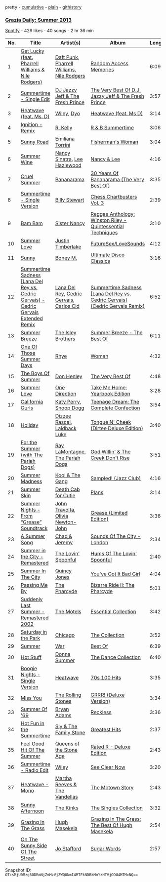 pretty - [cumulative](/playlists/cumulative/2UwTnYkh7zZjMY6NEQdP95.md) - [plain](/playlists/plain/2UwTnYkh7zZjMY6NEQdP95) - [githistory](https://github.githistory.xyz/mackorone/spotify-playlist-archive/blob/main/playlists/plain/2UwTnYkh7zZjMY6NEQdP95)

### [Grazia Daily: Summer 2013](https://open.spotify.com/playlist/2UwTnYkh7zZjMY6NEQdP95)

> 

[Spotify](https://open.spotify.com/user/spotify) - 429 likes - 40 songs - 2 hr 36 min

| No. | Title | Artist(s) | Album | Length |
|---|---|---|---|---|
| 1 | [Get Lucky \(feat\. Pharrell Williams & Nile Rodgers\)](https://open.spotify.com/track/69kOkLUCkxIZYexIgSG8rq) | [Daft Punk](https://open.spotify.com/artist/4tZwfgrHOc3mvqYlEYSvVi), [Pharrell Williams](https://open.spotify.com/artist/2RdwBSPQiwcmiDo9kixcl8), [Nile Rodgers](https://open.spotify.com/artist/3yDIp0kaq9EFKe07X1X2rz) | [Random Access Memories](https://open.spotify.com/album/4m2880jivSbbyEGAKfITCa) | 6:09 |
| 2 | [Summertime \- Single Edit](https://open.spotify.com/track/1Ckd4d6vkhvOp5HlAc5Ie2) | [DJ Jazzy Jeff & The Fresh Prince](https://open.spotify.com/artist/1mG23iQeR29Ojhq89D5gbh) | [The Very Best Of D.J\. Jazzy Jeff & The Fresh Prince](https://open.spotify.com/album/5N9QAscaF9QeZS0a4ZcnwG) | 3:57 |
| 3 | [Heatwave \(feat\. Ms\. D\)](https://open.spotify.com/track/5RT0e9PkjBtmvqQzNbe1vA) | [Wiley](https://open.spotify.com/artist/7k9T7lZlHjRAM1bb0r9Rm3), [Dyo](https://open.spotify.com/artist/4H1PNuHElBLVok0lnYMrRb) | [Heatwave \(feat\. Ms D\)](https://open.spotify.com/album/5LRkBRz9MpwAfzXTYUdEyA) | 3:14 |
| 4 | [Ignition \- Remix](https://open.spotify.com/track/2hqRLc2aF5XWLnwYBK9beW) | [R\. Kelly](https://open.spotify.com/artist/2mxe0TnaNL039ysAj51xPQ) | [R & B Summertime](https://open.spotify.com/album/0H0jl7fe4jV2sZtYcqZbrY) | 3:06 |
| 5 | [Sunny Road](https://open.spotify.com/track/5dcfP0DYH5SDeizgbHZop6) | [Emilíana Torrini](https://open.spotify.com/artist/08j69Ndyx1P7RLO3Janb5P) | [Fisherman's Woman](https://open.spotify.com/album/7kqYf6dpsDgxm61go96hwp) | 3:04 |
| 6 | [Summer Wine](https://open.spotify.com/track/7zmVAVcT1oho7iWJGpApkE) | [Nancy Sinatra](https://open.spotify.com/artist/3IZrrNonYELubLPJmqOci2), [Lee Hazlewood](https://open.spotify.com/artist/2aVHDjRHRM7dcFkGwahXLG) | [Nancy & Lee](https://open.spotify.com/album/7I7z6Lfwyc1nghsFImEhYq) | 4:16 |
| 7 | [Cruel Summer](https://open.spotify.com/track/5idWp3nhlYd2yKtC7tBv3y) | [Bananarama](https://open.spotify.com/artist/3sc7iUG1Wwpwx7bHeZolgx) | [30 Years Of Bananarama \(The Very Best Of\)](https://open.spotify.com/album/0ss9UTc9hFrhxSazlEJYhD) | 3:35 |
| 8 | [Summertime \- Single Version](https://open.spotify.com/track/21DdlANA8trRGyxSgRx0Ih) | [Billy Stewart](https://open.spotify.com/artist/21llKqnS025UdaAMslJS4J) | [Chess Chartbusters Vol\. 3](https://open.spotify.com/album/1nE3vh0mNZpjmRbYEzvFnd) | 2:39 |
| 9 | [Bam Bam](https://open.spotify.com/track/3VksmvusozLnTa2HacweqB) | [Sister Nancy](https://open.spotify.com/artist/21pMSs2JHWwwy2kp1QIIVB) | [Reggae Anthology: Winston Riley \- Quintessential Techniques](https://open.spotify.com/album/3IPuQhufdjBHf3kpi3oHav) | 3:10 |
| 10 | [Summer Love](https://open.spotify.com/track/5mGcKjjsEwGUlrwurBWJx5) | [Justin Timberlake](https://open.spotify.com/artist/31TPClRtHm23RisEBtV3X7) | [FutureSex/LoveSounds](https://open.spotify.com/album/6sLXslRyrsSUQ8lKygNrCY) | 4:12 |
| 11 | [Sunny](https://open.spotify.com/track/7uesSQUKBDtDdZjvevaJFO) | [Boney M.](https://open.spotify.com/artist/54R6Y0I7jGUCveDTtI21nb) | [Ultimate Disco Classics](https://open.spotify.com/album/1GSQ1lEecAQVZiwj7dVUpk) | 3:16 |
| 12 | [Summertime Sadness \[Lana Del Rey vs\. Cedric Gervais\] \- Cedric Gervais Extended Remix](https://open.spotify.com/track/1k7edO6FmoSJRDEKOkyFW7) | [Lana Del Rey](https://open.spotify.com/artist/00FQb4jTyendYWaN8pK0wa), [Cedric Gervais](https://open.spotify.com/artist/4Wjf8diP59VmPG7fi4y724), [Carlos Cid](https://open.spotify.com/artist/0ofxTUijAHvkf6wKyPEBFa) | [Summertime Sadness \[Lana Del Rey vs\. Cedric Gervais\] \(Cedric Gervais Remix\)](https://open.spotify.com/album/0dAKss1iwP7vV3DSf6CEof) | 6:52 |
| 13 | [Summer Breeze](https://open.spotify.com/track/5vleqIhq57W9kUinB2XWuY) | [The Isley Brothers](https://open.spotify.com/artist/53QzNeFpzAaXYnrDBbDrIp) | [Summer Breeze \- The Best Of](https://open.spotify.com/album/6Un0lZsdNGDhV9Q4vbqvDe) | 6:11 |
| 14 | [One Of Those Summer Days](https://open.spotify.com/track/5jbp640O8Q2XQvhV8aCr2F) | [Rhye](https://open.spotify.com/artist/2AcUPzkVWo81vumdzeLLRN) | [Woman](https://open.spotify.com/album/3kSUJ193A42dfs82PmOUP0) | 4:32 |
| 15 | [The Boys Of Summer](https://open.spotify.com/track/7KY40pRBPKQSaSe0j5nKUK) | [Don Henley](https://open.spotify.com/artist/5dbuFbrHa1SJlQhQX9OUJ2) | [The Very Best Of](https://open.spotify.com/album/2yPVB4tLlnfBl8SgcX8qDv) | 4:48 |
| 16 | [Summer Love](https://open.spotify.com/track/2LjmbI7LJt0RDg612cBi7U) | [One Direction](https://open.spotify.com/artist/4AK6F7OLvEQ5QYCBNiQWHq) | [Take Me Home: Yearbook Edition](https://open.spotify.com/album/5SxEsi1PNyo1XfEKDYcFKF) | 3:28 |
| 17 | [California Gurls](https://open.spotify.com/track/6tS3XVuOyu10897O3ae7bi) | [Katy Perry](https://open.spotify.com/artist/6jJ0s89eD6GaHleKKya26X), [Snoop Dogg](https://open.spotify.com/artist/7hJcb9fa4alzcOq3EaNPoG) | [Teenage Dream: The Complete Confection](https://open.spotify.com/album/5BvgP623rtvlc0HDcpzquz) | 3:54 |
| 18 | [Holiday](https://open.spotify.com/track/69lthMmNtlYX3woh9LK3yx) | [Dizzee Rascal](https://open.spotify.com/artist/0gusqTJKxtU1UTmNRMHZcv), [Laidback Luke](https://open.spotify.com/artist/53cQZtWDwDJwVCNZlfJ6Qk) | [Tongue N' Cheek \(Dirtee Deluxe Edition\)](https://open.spotify.com/album/3D8oReEDS5wROmx2DbxX0z) | 3:40 |
| 19 | [For the Summer \(with The Pariah Dogs\)](https://open.spotify.com/track/09ZSm0xj0pknpfywcbBNkP) | [Ray LaMontagne](https://open.spotify.com/artist/6DoH7ywD5BcQvjloe9OcIj), [The Pariah Dogs](https://open.spotify.com/artist/5laLE4VUFPuDJkkem28T1b) | [God Willin' & The Creek Don't Rise](https://open.spotify.com/album/7uDlfwN1xFTRvTffXYPHM9) | 3:51 |
| 20 | [Summer Madness](https://open.spotify.com/track/2RC1O9YcPhkGs1GlwCZ3Yf) | [Kool & The Gang](https://open.spotify.com/artist/3VNITwohbvU5Wuy5PC6dsI) | [Sampled! \(Jazz Club\)](https://open.spotify.com/album/4WYWvQv6aThAJKZvWWeAs0) | 4:16 |
| 21 | [Summer Skin](https://open.spotify.com/track/5vFKQF10Jhyysg3JUbfBUd) | [Death Cab for Cutie](https://open.spotify.com/artist/0YrtvWJMgSdVrk3SfNjTbx) | [Plans](https://open.spotify.com/album/1NFGnxmeIEBakre4DvLaJq) | 3:14 |
| 22 | [Summer Nights \- From “Grease” Soundtrack](https://open.spotify.com/track/1CPCDaur2BxlCW0BVsf6rH) | [John Travolta](https://open.spotify.com/artist/4hKkEHkaqCsyxNxXEsszVH), [Olivia Newton\-John](https://open.spotify.com/artist/4BoRxUdrcgbbq1rxJvvhg9) | [Grease \(Limited Edition\)](https://open.spotify.com/album/1Dswj6aSRPvC7auzJYJzY7) | 3:36 |
| 23 | [A Summer Song](https://open.spotify.com/track/7xmqWjtH9QWIUArpyO1GzQ) | [Chad & Jeremy](https://open.spotify.com/artist/2UQwwYBLBvtpGHTMYzTgHi) | [Sounds Of The City \- London](https://open.spotify.com/album/0Mxlskn2Hx1ZbO6PtkR27I) | 2:34 |
| 24 | [Summer in the City \- Remastered](https://open.spotify.com/track/7AzFID6u1b3zIWbd9pb8Dk) | [The Lovin' Spoonful](https://open.spotify.com/artist/7CCn4PFRRRZF127jtCBAUe) | [Hums Of The Lovin' Spoonful](https://open.spotify.com/album/3enoBBhSA6i2pXEP8rjAWY) | 2:40 |
| 25 | [Summer In The City](https://open.spotify.com/track/157llmCqs15bAa3T4z3H1a) | [Quincy Jones](https://open.spotify.com/artist/3rxIQc9kWT6Ueg4BhnOwRK) | [You've Got It Bad Girl](https://open.spotify.com/album/4HIPVdLw3m6ZJX3LAHvXl9) | 4:04 |
| 26 | [Passing Me By](https://open.spotify.com/track/6enXeBnLnyjfweN6VWcIoh) | [The Pharcyde](https://open.spotify.com/artist/7yk35uHNQclPXFGFoTU44w) | [Bizarre Ride II: The Pharcyde](https://open.spotify.com/album/5iLfT6G0VLP4WHUZTAYuEF) | 5:01 |
| 27 | [Suddenly Last Summer \- Remastered 2002](https://open.spotify.com/track/29nFgy1fZBjS8a7Fbtj4S4) | [The Motels](https://open.spotify.com/artist/6scOultrkXrQsClcbGKM7e) | [Essential Collection](https://open.spotify.com/album/1wSCokfubvO5owYCbn1qCn) | 3:42 |
| 28 | [Saturday in the Park](https://open.spotify.com/track/4kUYITaDeGkmKzWQRd5h7R) | [Chicago](https://open.spotify.com/artist/3iDD7bnsjL9J4fO298r0L0) | [The Collection](https://open.spotify.com/album/3LKijZ37n62pTNd650EuFp) | 3:52 |
| 29 | [Summer](https://open.spotify.com/track/5qifWYBY62MNvk42U8UkDC) | [War](https://open.spotify.com/artist/3ICyfoySNDZqtBVmaBT84I) | [Best Of](https://open.spotify.com/album/0Ly7HZvko6HkBrdG0a7eQs) | 6:39 |
| 30 | [Hot Stuff](https://open.spotify.com/track/6RVevoPzbGygqvm6LxHAuf) | [Donna Summer](https://open.spotify.com/artist/2eogQKWWoohI3BSnoG7E2U) | [The Dance Collection](https://open.spotify.com/album/2ldxRwrqpPb7M8tZsGoqMS) | 6:40 |
| 31 | [Boogie Nights \- Single Version](https://open.spotify.com/track/3IBYB8YMt8DxevRVTB7xPi) | [Heatwave](https://open.spotify.com/artist/6D7h7R79IZjqJC2GM2wzyY) | [70s 100 Hits](https://open.spotify.com/album/1k7WkNHGPNPnri2tsowvtg) | 3:35 |
| 32 | [Miss You](https://open.spotify.com/track/771L440a1283WimX8EzkpG) | [The Rolling Stones](https://open.spotify.com/artist/22bE4uQ6baNwSHPVcDxLCe) | [GRRR! \(Deluxe Version\)](https://open.spotify.com/album/3LcLR5Mpdj6C5jiaReLvDt) | 3:34 |
| 33 | [Summer Of '69](https://open.spotify.com/track/5ROeX4Hi9XoBT5hmBR1xra) | [Bryan Adams](https://open.spotify.com/artist/3Z02hBLubJxuFJfhacLSDc) | [Reckless](https://open.spotify.com/album/0dLBZmYzmQRZOz4cJG05DA) | 3:36 |
| 34 | [Hot Fun in the Summertime](https://open.spotify.com/track/4t6NQkpUmvpvLDCkl3XuwA) | [Sly & The Family Stone](https://open.spotify.com/artist/5m8H6zSadhu1j9Yi04VLqD) | [Greatest Hits](https://open.spotify.com/album/0UM9SydcBtsklCTFgGLvcT) | 2:37 |
| 35 | [Feel Good Hit Of The Summer](https://open.spotify.com/track/5LbRsTHDPRx17YGyqNZTYn) | [Queens of the Stone Age](https://open.spotify.com/artist/4pejUc4iciQfgdX6OKulQn) | [Rated R \- Deluxe Edition](https://open.spotify.com/album/4aHGoMJUqP9t5IkUDmpN8f) | 2:43 |
| 36 | [Summertime \- Radio Edit](https://open.spotify.com/track/5VCxBlTeXTKba5iRk8cfMj) | [Wiley](https://open.spotify.com/artist/7k9T7lZlHjRAM1bb0r9Rm3) | [See Clear Now](https://open.spotify.com/album/6jyCINx0IQwks3MnchgcOR) | 3:20 |
| 37 | [Heatwave \- Mono](https://open.spotify.com/track/08DspGlP9zT5cIMjQxJBae) | [Martha Reeves & The Vandellas](https://open.spotify.com/artist/1Pe5hlKMCTULjosqZ6KanP) | [The Motown Story](https://open.spotify.com/album/5onZQsi7rRtvnh00P8cFxe) | 2:43 |
| 38 | [Sunny Afternoon](https://open.spotify.com/track/1sEbWY6zZpmNouj0kPN4XS) | [The Kinks](https://open.spotify.com/artist/1SQRv42e4PjEYfPhS0Tk9E) | [The Singles Collection](https://open.spotify.com/album/0IElMJIrRn6lCGbTB5obrM) | 3:32 |
| 39 | [Grazing In The Grass](https://open.spotify.com/track/4ewr2YZx2pXsxDTC4mWFob) | [Hugh Masekela](https://open.spotify.com/artist/1b3F5FI7TX4IWTNA4P1kWp) | [Grazing In The Grass: The Best Of Hugh Masekela](https://open.spotify.com/album/35YSmtpQl7AQKr39nMDKD9) | 2:54 |
| 40 | [On The Sunny Side Of The Street](https://open.spotify.com/track/0Y1FmZdgywvC2uqkUh8HPn) | [Jo Stafford](https://open.spotify.com/artist/1Jqk46QvzUn7SnwmTGX6Cw) | [Sugar Words](https://open.spotify.com/album/6ZVNZrN3lWefpGGKwWkitF) | 2:57 |

Snapshot ID: `OTcsMjU0Mzg3ODRmNjZmMzVjZWQ0NmI4MTFkNDBkMmYzNTVjODU4MTMxNQ==`
